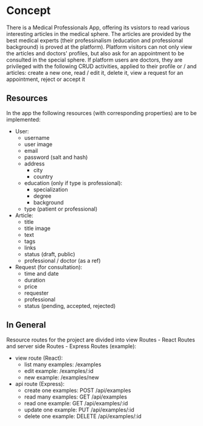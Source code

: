 # Concept

There is a Medical Professionals App, offering its vsistors to read various interesting articles in the medical sphere.
The articles are provided by the best medical experts (their professinalism (education and professional background) is proved at the platform).
Platform visitors can not only view the articles and doctors' profiles, but also ask for an appointment to be consulted in the special sphere.
If platform users are doctors, they are privileged with the following CRUD activities, applied to their profile or / and articles: create a new one, read / edit it, delete it, view a request for an appointment, reject or accept it

## Resources

In the app the following resources (with corresponding properties) are to be implemented:

- User:
  - username
  - user image
  - email
  - password (salt and hash)
  - address
    - city
    - country
  - education (only if type is professional):
    - specialization
    - degree
    - background
  - type (patient or professional)
- Article:
  - title
  - title image
  - text
  - tags
  - links
  - status (draft, public)
  - professional / doctor (as a ref)
- Request (for consultation):
  - time and date
  - duration
  - price
  - requester
  - professional
  - status (pending, accepted, rejected)

## In General

Resource routes for the project are divided into view Routes - React Routes and server side Routes - Express Routes (example):

- view route (React):
  - list many examples: /examples
  - edit example: /examples/:id
  - new example: /examples/new
- api route (Express):
  - create one examples: POST /api/examples
  - read many examples: GET /api/examples
  - read one example: GET /api/examples/:id
  - update one example: PUT /api/examples/:id
  - delete one example: DELETE /api/examples/:id
